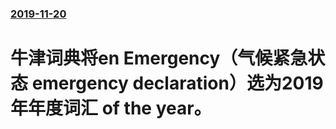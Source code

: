 ### [2019-11-20](/news/2019/11/20/index.md)

##### 
#  牛津词典将en Emergency（气候紧急状态 emergency declaration）选为2019年年度词汇 of the year。



